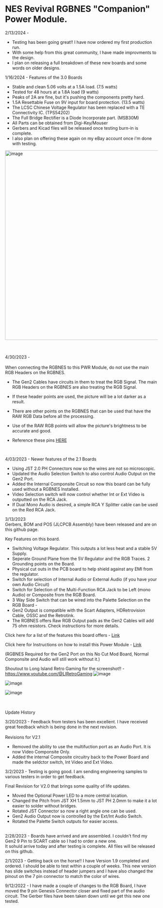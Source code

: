 # NES Revival RGBNES "Companion" Power Module.   <br>

2/13/2024 - 
- Testing has been going great!!  I have now ordered my first production run.
- With some help from this great community, I have made improvments to the design.
- I plan on releasing a full breakdown of these new boards and some words on older designs.

1/16/2024 - Features of the 3.0 Boards
- Stable and clean 5.06 volts at a 1.5A load.  (7.5 watts)
- Tested for 48 hours at a 1.8A load (9 watts)
- Peaks of 2A are fine, but it's pushing the components pretty hard.
- 1.5A Resettable Fuse on 9V input for board protection. (13.5 watts)
- The LCSC Chinese Voltage Regulator has been replaced with a TE Connectivity IC. (TPS54202)
- The Full Bridge Rectifier is a Diode Incorporate part. (MSB30M)
- All Parts can be obtained from Digi-Key/Mouser
- Gerbers and Kicad files will be released once testing burn-in is complete.
- I also plan on offering these again on my eBay account once i'm done with testing.

<img width="624" alt="image" src="https://github.com/ShawMerlin/NES-Power-Module-Redesign/assets/70423454/f8b0f98b-82c7-4b40-b43b-9c9d3e900d1b">


<br> <br>
4/30/2023 - <br> <br>
When connecting the RGBNES to this PWR Module, do not use the main RGB Headers on the RGBNES. <br>
- The Gen2 Cables have circuits in them to treat the RGB Signal.  The main RGB Headers on the RGBNES are also treating the RGB Signal. <br>
- If these header points are used, the picture will be a lot darker as a result. <br>
- There are other points on the RGBNES that can be used that have the RAW RGB Data before all the processing. <br>
- Use of the RAW RGB points will allow the picture's brightness to be accurate and good. <br>
- Reference these pins [HERE](https://github.com/ShawMerlin/NES-Power-Module-Redesign/blob/main/RGB%20-%20Genesis%209%20Pin%20Edition/Features%20and%20Components.md) <br>



   <br>

4/03/2023 - Newer features of the 2.1 Boards <br>
- Using JST 2.0 PH Connectors now so the wires are not so microscopic. <br>
- Updated the Audio Selection Switch to also control Audio Output on the Gen2 Port. <br>
- Added the Internal Componsite Circuit so now this board can be fully used without a RGBNES Installed. <br>
- Video Selection switch will now control whether Int or Ext Video is outputted on the RCA Jack. <br>
- If Dual Mono Audio is desired, a simple RCA Y Splitter cable can be used on the Red RCA Jack. <br>
  

3/13/2023 <br>
Gerbers, BOM and POS (JLCPCB Assembly) have been released and are on this github page. <br>



Key Features on this board.
- Switching Voltage Regulator.  This outputs a lot less heat and a stable 5V Supply.
- Seperate Ground Plane from the 5V Regulator and the RGB Traces.  2 Grounding points on the Board. 
- Physical cut outs in the PCB board to help shield against any EMI from the regulator.
- Switch for selection of Internal Audio or External Audio (if you have your own Audio Circuit)
- Switch for Selection of the Multi-Function RCA Jack to be Left (mono Audio) or Composite from the RGB Board.
- 3 Way Side Switch that can be wired into the Palette Selection on the RGB Board - 
- Gen2 Output is compatible with the Scart Adapters, HDRetrovision Cable, OSSC and the Retrotink.  
- The RGBNES offers Raw RGB Output pads as the Gen2 Cables will add 75 ohm resistors. Check instructions for more details.


Click here for a list of the features this board offers - [Link](https://github.com/ShawMerlin/NES-Power-Module-Redesign/blob/main/RGB%20-%20Genesis%209%20Pin%20Edition/Features%20and%20Components.md)


Click here for Instructions on how to install this Power Module - [Link](https://github.com/ShawMerlin/NES-Power-Module-Redesign/blob/main/Install_Instructions.md)

(RGBNES Required for the Gen2 Port on this No Cut Mod Board, Normal Componsite and Audio will still work without it.) <br>

Shoutout to Long Island Retro Gaming for the screenshot!! - https://www.youtube.com/@LIRetroGaming
![image](https://user-images.githubusercontent.com/70423454/226394506-f0109706-81cb-4232-8296-21bb947b9209.png)


![image](https://user-images.githubusercontent.com/70423454/222490935-0a6bae29-9fde-409d-aaa8-4821d209c6cb.png)

![image](https://user-images.githubusercontent.com/70423454/216229176-2274718d-cc2f-489f-aa68-324682cbb03c.png)


<br> <br>
Update History <br>

3/20/2023 - Feedback from testers has been excellent.  I have received great feedback which is being done in the next revision.  <br>  <br>
Revisions for V2.1
- Removed the ability to use the multifuction port as an Audio Port.  It is now Video Componsite Only.  <br>
- Added the internal Composite circuitry back to the Power Board and made the seldctor switch, Int Video and Ext Video.  <br>

3/2/2023 - Testing is going good.  I am sending engineering samples to various testers in order to get feedback. <br>

Final Revision for V2.0 that brings some quality of life updates. <br>
- Moved the Optional Power LED to a more central location.  <br>
- Changed the Pitch from JST XH 1.5mm to JST PH 2.0mm to make it a lot easier to solder without bridges.  <br>
- Rotated JST Connector so now a right angle one can be used.  <br>
- Gen2 Audio Output now is controlled by the Ext/Int Audio Switch. <br>
- Rotated the Palette Switch outputs for easier access. <br> <br>

2/28/2023 - Boards have arrived and are assembled.  I couldn't find my Gen2 9 Pin to SCART cable so I had to order a new one.  <br>
It sohuld arrive today and after testing is complete.  All files will be released on this github. <br>

2/1/2023 - Getting back on the horse!!  I have Version 1.9 completed and ordered. I should be able to test within a couple of weeks.
This new version has slide switches instead of header jumpers and I have also changed the pinout on the 7 pin connector to match the color of wires.

9/12/2022 - I have made a couple of changes to the RGB Board, I have moved the 9 pin Genesis Connector closer and fixed part of the audio circuit.
The Gerber files have been taken down until we get this new one tested.
